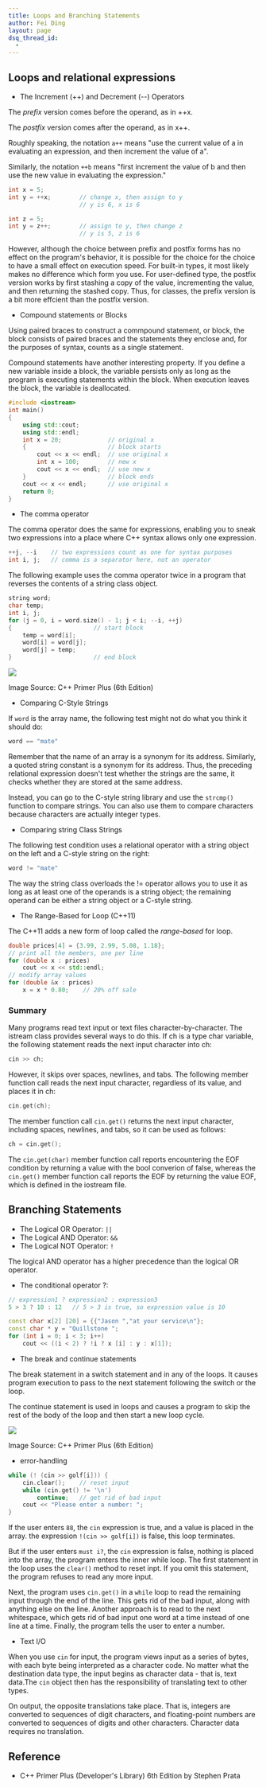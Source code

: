 ```yaml
---
title: Loops and Branching Statements
author: Fei Ding
layout: page
dsq_thread_id:
  - 
---
```



 

## Loops and relational expressions

- The Increment (++) and Decrement (--) Operators

The *prefix* version comes before the operand, as in ++x.

The *postfix* version comes after the operand, as in x++.

Roughly speaking, the notation `a++` means "use the current value of a in evaluating an expression, and then increment the value of a".

Similarly, the notation `++b` means "first increment the value of b and then use the new value in evaluating the expression."
```c++
int x = 5;
int y = ++x;        // change x, then assign to y
					// y is 6, x is 6

int z = 5;
int y = z++;		// assign to y, then change z
					// y is 5, z is 6
```

However, although the choice between prefix and postfix forms has no effect on the program's behavior, it is possible for the choice for the choice to have a small effect on execution speed. For built-in types, it most likely makes no difference which form you use. For user-defined type, the postfix version works by first stashing a copy of the value, incrementing the value, and then returning the stashed copy. Thus, for classes, the prefix version is a bit more effcient than the postfix version.

- Compound statements or Blocks

Using paired braces to construct a commpound statement, or block, the block consists of paired braces and the statements they enclose and, for the purposes of syntax, counts as a single statement.

Compound statements have another interesting property. If you define a new variable inside a block, the variable persists only as long as the program is executing statements within the block. When execution leaves the block, the variable is deallocated.
```c++
#include <iostream>
int main()
{
	using std::cout;
	using std::endl;
	int x = 20;				// original x
	{						// block starts
		cout << x << endl;	// use original x
		int x = 100;		// new x
		cout << x << endl;	// use new x
	}						// block ends
	cout << x << endl;		// use original x
	return 0;
}
```

- The comma operator

The comma operator does the same for expressions, enabling you to sneak two expressions into a place where C++ syntax allows only one expression.
```c++
++j, --i 	// two expressions count as one for syntax purposes
int i, j;	// comma is a separator here, not an operator
```

The following example uses the comma operator twice in a program that reverses the contents of a string class object.
```c++
string word;
char temp;
int i, j;
for (j = 0, i = word.size() - 1; j < i; --i, ++j)
{						// start block
	temp = word[i];
	word[i] = word[j];
	word[j] = temp;
}						// end block
```

![](identifying-structure-members.png)

Image Source: C++ Primer Plus (6th Edition)


- Comparing C-Style Strings

If `word` is the array name, the following test might not do what you think it should do:
```c++
word == "mate"
```

Remember that the name of an array is a synonym for its address. Similarly, a quoted string constant is a synonym for its address. Thus, the preceding relational expression doesn't test whether the strings are the same, it checks whether they are stored at the same address.

Instead, you can go to the C-style string library and use the `strcmp()` function to compare strings. You can also use them to compare characters because characters are actually integer types.

- Comparing string Class Strings

The following test condition uses a relational operator with  a string object on the left and a C-style string on the right:
```c++
word != "mate"
```

The way the string class overloads the != operator allows you to use it as long as at least one of the operands is a string object; the remaining operand can be either a string object or a C-style string.

- The Range-Based for Loop (C++11)

The C++11 adds a new form of loop called the _range-based_ for loop.
```c++
double prices[4] = {3.99, 2.99, 5.08, 1.18};
// print all the members, one per line
for (double x : prices)
    cout << x << std::endl;
// modify array values
for (double &x : prices)
    x = x * 0.80;    // 20% off sale
```

### Summary

Many programs read text input or text files character-by-character. The istream class provides several ways to do this. If ch is a type char variable, the following statement reads the next input character into ch:
```c++
cin >> ch;
```

However, it skips over spaces, newlines, and tabs. The following member function call reads the next input character, regardless of its value, and places it in ch:
```c++
cin.get(ch);
```

The member function call `cin.get()` returns the next input character, including spaces, newlines, and tabs, so it can be used as follows:
```c++
ch = cin.get();
```

The `cin.get(char)` member function call reports encountering the EOF condition by returning a value with the bool converion of false, whereas the `cin.get()` member function call reports the EOF by returning the value EOF, which is defined in the iostream file.


## Branching Statements


- The Logical OR Operator: `||`
- The Logical AND Operator: `&&`
- The Logical NOT Operator: `!`

The logical AND operator has a higher precedence than the logical OR operator.

- The conditional operator ?:
```c++
// expression1 ? expression2 : expression3
5 > 3 ? 10 : 12   // 5 > 3 is true, so expression value is 10

const char x[2] [20] = {{"Jason ","at your service\n"};
const char * y = "Quillstone ";
for (int i = 0; i < 3; i++)
    cout << ((i < 2) ? !i ? x [i] : y : x[1]);
```

- The break and continue statements

The break statement in a switch statement and in any of the loops. It causes program execution to pass to the next statement following the switch or the loop.

The continue statement is used in loops and causes a program to skip the rest of the body of the loop and then start a new loop cycle.

![](break_continue_statement.png)

Image Source: C++ Primer Plus (6th Edition)

- error-handling
```c++
while (! (cin >> golf[i])) {
	cin.clear();    // reset input
	while (cin.get() != '\n')
		continue;   // get rid of bad input
	cout << "Please enter a number: ";
}
```
If the user enters `88`, the `cin` expression is true, and a value is placed in the array. the expression `!(cin >> golf[i])` is false, this loop terminates.

But if the user enters `must i?`, the `cin` expression is false, nothing is placed into the array, the program enters the inner while loop. The first statement in the loop uses the `clear()` method to reset inpt. If you omit this statement, the program refuses to read any more input.

Next, the program uses `cin.get()` in a `while` loop to read the remaining input through the end of the line. This gets rid of the bad input, along with anything else on the line. Another approach is to read to the next whitespace, which gets rid of bad input one word at a time instead of one line at a time. Finally, the program tells the user to enter a number.

- Text I/O

When you use `cin` for input, the program views input as a series of bytes, with each byte being interpreted as a character code. No matter what the destination data type, the input begins as character data - that is, text data.The `cin` object then has the responsibility of translating text to other types.

On output, the opposite translations take place. That is, integers are converted to sequences of digit characters, and floating-point numbers are converted to sequences of digits and other characters. Character data requires no translation.

## Reference

- C++ Primer Plus (Developer's Library) 6th Edition by Stephen Prata
